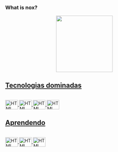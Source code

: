 ### What is nox?
 <div align="center">
  <a href="https://github.com/Thiagonox">
  <img height="180em" src="https://github-readme-stats.vercel.app/api?username=Thiagonox&show_icons=true&theme=midnight-purple&include_all_commits=true&count_private=true"/>
</div>
 
 ## Tecnologias dominadas
 
<div style="display: inline_block"><br>
 <img align="center" alt="HTML" title="HTML" height="30" width="40" src="https://cdn.jsdelivr.net/gh/devicons/devicon/icons/html5/html5-original.svg" />
 <img align="center" alt="HTML" title="HTML" height="30" width="40" src="https://cdn.jsdelivr.net/gh/devicons/devicon/icons/css3/css3-original.svg" />
 <img align="center" alt="HTML" title="HTML" height="30" width="40" src="https://cdn.jsdelivr.net/gh/devicons/devicon/icons/javascript/javascript-original.svg" />
 <img align="center" alt="HTML" title="HTML" height="30" width="40" src="https://cdn.jsdelivr.net/gh/devicons/devicon/icons/tailwindcss/tailwindcss-plain.svg" />
</div>
 
 ## Aprendendo
 
<div style="display: inline_block"><br>
 <img align="center" alt="HTML" title="HTML" height="30" width="40" src="https://cdn.jsdelivr.net/gh/devicons/devicon/icons/sass/sass-original.svg" />
 <img align="center" alt="HTML" title="HTML" height="30" width="40" src="https://cdn.jsdelivr.net/gh/devicons/devicon/icons/react/react-original.svg" />
 <img align="center" alt="HTML" title="HTML" height="30" width="40" src="https://cdn.jsdelivr.net/gh/devicons/devicon/icons/vuejs/vuejs-original.svg" />
</div>
